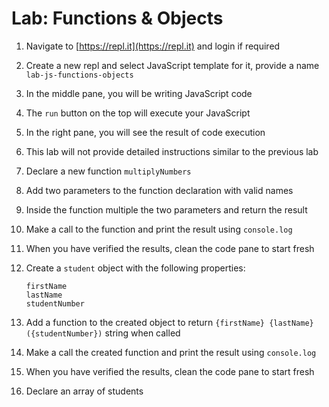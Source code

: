# Lab: Functions & Objects

1. Navigate to [https://repl.it](https://repl.it) and login if required
2. Create a new repl and select JavaScript template for it, provide a name `lab-js-functions-objects`
3. In the middle pane, you will be writing JavaScript code
4. The `run` button on the top will execute your JavaScript
5. In the right pane, you will see the result of code execution
6. This lab will not provide detailed instructions similar to the previous lab
7. Declare a new function `multiplyNumbers`
8. Add two parameters to the function declaration with valid names
9. Inside the function multiple the two parameters and return the result
10. Make a call to the function and print the result using `console.log`
11. When you have verified the results, clean the code pane to start fresh
12. Create a `student` object with the following properties:

    ```text
    firstName
    lastName
    studentNumber
    ```

13. Add a function to the created object to return `{firstName} {lastName} ({studentNumber})` string when called
14. Make a call the created function and print the result using `console.log`
15. When you have verified the results, clean the code pane to start fresh
16. Declare an array of students

